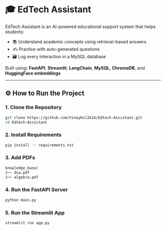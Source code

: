 # 🎓 EdTech Assistant

EdTech Assistant is an AI-powered educational support system that helps students:
- 📚 Understand academic concepts using retrieval-based answers
- ✍️ Practice with auto-generated questions
- 🗃️ Log every interaction in a MySQL database

Built using: **FastAPI**, **Streamlit**, **LangChain**, **MySQL**, **ChromaDB**, and **HuggingFace embeddings**

---

## ⚙️ How to Run the Project

### 1. Clone the Repository
```bash
git clone https://github.com/VinayKul2k24/Edtech-Assistant.git
cd Edtech-Assistant
```
### 2. Install Requirements
```bash
pip install -r requirements.txt
```
### 3. Add PDFs
```bash
knowledge_base/
├── dsa.pdf
├── algebra.pdf
```
### 4. Run the FastAPI Server
```bash
python main.py
```
### 5. Run the Streamlit App
```bash
streamlit run app.py
```



